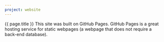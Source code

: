 ```yaml
---
project: website
---
```

{{ page.title }}
This site was built on GitHub Pages. GitHub Pages is a great hosting service for static webpages (a webpage that does not require a back-end database).